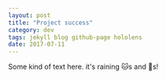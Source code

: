 ```yaml
---
layout: post
title: "Project success"
category: dev
tags: jekyll blog github-page hololens
date: 2017-07-11
---
```


Some kind of text here. it's raining :cat:s and :dog:s!